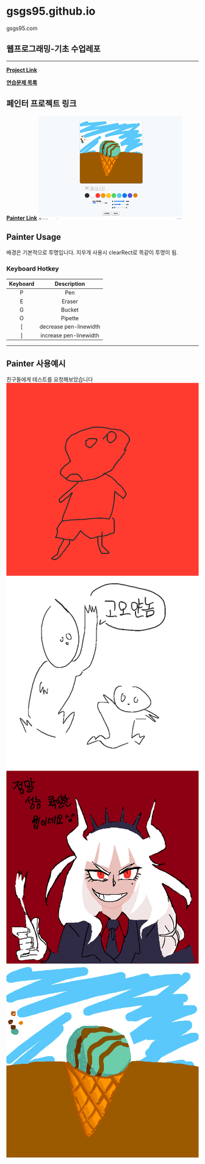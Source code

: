 # gsgs95.github.io
gsgs95.com

## 웹프로그래밍-기초 수업레포
---
**[Project Link](https://gsgs95.github.io "Project:Intro")**

**[연습문제 목록](https://gsgs95.github.io/practice "연습문제 목록")**

## 페인터 프로젝트 링크
**[Painter Link](https://gsgs95.github.io/painter.html "Project:Painter")**
![painterLayout](./readmeImg/painterLayout.png "painterLayout")
## Painter Usage
배경은 기본적으로 투명입니다.
지우개 사용시 clearRect로 똑같이 투명이 됨.

### Keyboard Hotkey
|Keyboard|Description|
|:-:|:-:|
|P|Pen|
|E|Eraser|
|G|Bucket|
|O|Pipette|
|[|decrease pen-linewidth|
|]|increase pen-linewidth|
---

## Painter 사용예시
친구들에게 테스트를 요청해보았습니다
![painterEx01](./readmeImg/01.png "painterEx01")
![painterEx02](./readmeImg/02.png "painterEx02")
![painterEx03](./readmeImg/03.png "painterEx03")
![painterEx04](./readmeImg/04.png "painterEx04")